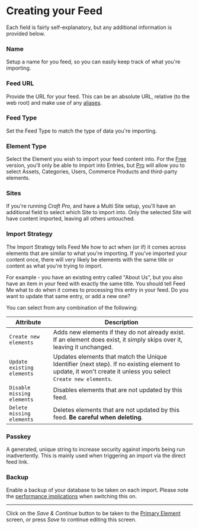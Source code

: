 # Creating your Feed

Each field is fairly self-explanatory, but any additional information is provided below.

### Name

Setup a name for you feed, so you can easily keep track of what you're importing.

### Feed URL

Provide the URL for your feed. This can be an absolute URL, relative (to the web root) and make use of any [aliases](https://docs.craftcms.com/v3/config/#aliases).

### Feed Type

Set the Feed Type to match the type of data you're importing.

### Element Type

Select the Element you wish to import your feed content into. For the [Free](/craft-plugins/feed-me/pricing) version, you'll only be able to import into Entries, but [Pro](https://verbb.io/craft-plugins/feed-me/pricing) will allow you to select Assets, Categories, Users, Commerce Products and third-party elements.

### Sites

If you're running _Craft Pro_, and have a Multi Site setup, you'll have an additional field to select which Site to import into. Only the selected Site will have content imported, leaving all others untouched.

### Import Strategy

The Import Strategy tells Feed Me how to act when (or if) it comes across elements that are similar to what you're importing. If you've imported your content once, there will very likely be elements with the same title or content as what you're trying to import.

For example - you have an existing entry called "About Us", but you also have an item in your feed with exactly the same title. You should tell Feed Me what to do when it comes to processing this entry in your feed. Do you want to update that same entry, or add a new one?

You can select from any combination of the following:

Attribute | Description
--- | ---
`Create new elements` | Adds new elements if they do not already exist. If an element does exist, it simply skips over it, leaving it unchanged.
`Update existing elements` | Updates elements that match the Unique Identifier (next step). If no existing element to update, it won't create it unless you select `Create new elements`.
`Disable missing elements` | Disables elements that are not updated by this feed.
`Delete missing elements` | Deletes elements that are not updated by this feed. **Be careful when deleting**.

### Passkey

A generated, unique string to increase security against imports being run inadvertently. This is mainly used when triggering an import via the direct feed link.

### Backup

Enable a backup of your database to be taken on each import. Please note the [performance implications](docs:support/troubleshooting#performance) when switching this on.

* * *

Click on the _Save & Continue_ button to be taken to the [Primary Element](docs:feature-tour/primary-element) screen, or press _Save_ to continue editing this screen.

